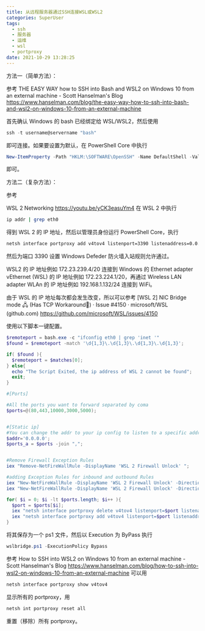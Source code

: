 ```yaml
---
title: 从远程服务器通过SSH连接WSL或WSL2
categories: SuperUser
tags:
  - ssh
  - 服务器
  - 运维
  - wsl
  - portproxy
date: 2021-10-29 13:28:25
---
```


方法一（简单方法）：

参考
THE EASY WAY how to SSH into Bash and WSL2 on Windows 10 from an external machine - Scott Hanselman's Blog
https://www.hanselman.com/blog/the-easy-way-how-to-ssh-into-bash-and-wsl2-on-windows-10-from-an-external-machine

首先确认 Windows 的 bash 已经绑定给 WSL/WSL2，然后使用

```powershell
ssh -t username@servername "bash"
```

即可连接。如果要设置为默认，在 PowerShell Core 中执行

```powershell
New-ItemProperty -Path "HKLM:\SOFTWARE\OpenSSH" -Name DefaultShell -Value "bash.exe" -PropertyType String -Force
```

即可。

方法二（复杂方法）：

参考

WSL 2 Networking
https://youtu.be/yCK3easuYm4
在 WSL 2 中执行

```bash
ip addr | grep eth0
```

得到 WSL 2 的 IP 地址，然后以管理员身份运行 PowerShell Core，执行

```bash
netsh interface portproxy add v4tov4 listenport=3390 listenaddress=0.0.0.0 connectport=3390 connectaddress=<wsl2_ip_addr>
```

然后为端口 3390 设置 Windows Defeder 防火墙入站规则允许通过。

WSL2 的 IP 地址例如 172.23.239.4/20 连接到 Windows 的 Ethernet adapter vEthernet (WSL) 的 IP 地址例如 172.23.224.1/20，再通过 Wireless LAN adapter WLAn 的 IP 地址例如 192.168.1.132/24 连接到 WiFi。

由于 WSL 的 IP 地址每次都会发生改变，所以可以参考
[WSL 2] NIC Bridge mode 🖧 (Has TCP Workaround🔨) · Issue #4150 · microsoft/WSL (github.com)
https://github.com/microsoft/WSL/issues/4150

 使用以下脚本一键配置。

```powershell
$remoteport = bash.exe -c "ifconfig eth0 | grep 'inet '"
$found = $remoteport -match '\d{1,3}\.\d{1,3}\.\d{1,3}\.\d{1,3}';

if( $found ){
  $remoteport = $matches[0];
} else{
  echo "The Script Exited, the ip address of WSL 2 cannot be found";
  exit;
}

#[Ports]

#All the ports you want to forward separated by coma
$ports=@(80,443,10000,3000,5000);


#[Static ip]
#You can change the addr to your ip config to listen to a specific address
$addr='0.0.0.0';
$ports_a = $ports -join ",";


#Remove Firewall Exception Rules
iex "Remove-NetFireWallRule -DisplayName 'WSL 2 Firewall Unlock' ";

#adding Exception Rules for inbound and outbound Rules
iex "New-NetFireWallRule -DisplayName 'WSL 2 Firewall Unlock' -Direction Outbound -LocalPort $ports_a -Action Allow -Protocol TCP";
iex "New-NetFireWallRule -DisplayName 'WSL 2 Firewall Unlock' -Direction Inbound -LocalPort $ports_a -Action Allow -Protocol TCP";

for( $i = 0; $i -lt $ports.length; $i++ ){
  $port = $ports[$i];
  iex "netsh interface portproxy delete v4tov4 listenport=$port listenaddress=$addr";
  iex "netsh interface portproxy add v4tov4 listenport=$port listenaddress=$addr connectport=$port connectaddress=$remoteport";
}
```

将其保存为一个 ps1 文件，然后以 Execution 为 ByPass 执行

```powershell
wslbridge.ps1 -ExecutionPolicy Bypass
```

参考
How to SSH into WSL2 on Windows 10 from an external machine - Scott Hanselman's Blog
https://www.hanselman.com/blog/how-to-ssh-into-wsl2-on-windows-10-from-an-external-machine
可以用

```powershell
netsh interface portproxy show v4tov4
```

显示所有的 portproxy，用

```powershell
netsh int portproxy reset all
```

重置（移除）所有 portproxy。
